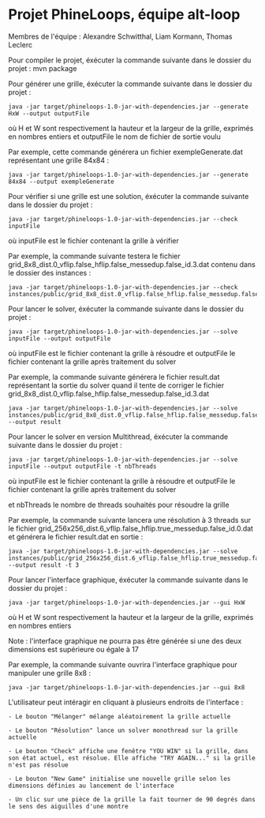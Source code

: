 # Projet PhineLoops, équipe alt-loop

Membres de l'équipe : Alexandre Schwitthal, Liam Kormann, Thomas Leclerc



Pour compiler le projet, éxécuter la commande suivante dans le dossier du projet :
	mvn package



Pour générer une grille, éxécuter la commande suivante dans le dossier du projet :

	java -jar target/phineloops-1.0-jar-with-dependencies.jar --generate HxW --output outputFile
	
où H et W sont respectivement la hauteur et la largeur de la grille, exprimés en nombres entiers et outputFile le nom de fichier de sortie voulu

Par exemple, cette commande générera un fichier exempleGenerate.dat représentant une grille 84x84 :

	java -jar target/phineloops-1.0-jar-with-dependencies.jar --generate 84x84 --output exempleGenerate



Pour vérifier si une grille est une solution, éxécuter la commande suivante dans le dossier du projet :

	java -jar target/phineloops-1.0-jar-with-dependencies.jar --check inputFile
	
où inputFile est le fichier contenant la grille à vérifier

Par exemple, la commande suivante testera le fichier grid_8x8_dist.0_vflip.false_hflip.false_messedup.false_id.3.dat contenu dans le dossier des instances :

	java -jar target/phineloops-1.0-jar-with-dependencies.jar --check instances/public/grid_8x8_dist.0_vflip.false_hflip.false_messedup.false_id.3.dat



Pour lancer le solver, éxécuter la commande suivante dans le dossier du projet :

	java -jar target/phineloops-1.0-jar-with-dependencies.jar --solve inputFile --output outputFile
	
où inputFile est le fichier contenant la grille à résoudre et outputFile le fichier contenant la grille après traitement du solver

Par exemple, la commande suivante générera le fichier result.dat représentant la sortie du solver quand il tente de corriger le fichier grid_8x8_dist.0_vflip.false_hflip.false_messedup.false_id.3.dat

	java -jar target/phineloops-1.0-jar-with-dependencies.jar --solve instances/public/grid_8x8_dist.0_vflip.false_hflip.false_messedup.false_id.3.dat --output result 
	
Pour lancer le solver en version Multithread, éxécuter la commande suivante dans le dossier du projet :

	java -jar target/phineloops-1.0-jar-with-dependencies.jar --solve inputFile --output outputFile -t nbThreads
	
où inputFile est le fichier contenant la grille à résoudre et outputFile le fichier contenant la grille après traitement du solver

et nbThreads le nombre de threads souhaités pour résoudre la grille

Par exemple, la commande suivante lancera une résolution à 3 threads sur le fichier grid_256x256_dist.6_vflip.false_hflip.true_messedup.false_id.0.dat et générera le fichier result.dat en sortie :

	java -jar target/phineloops-1.0-jar-with-dependencies.jar --solve instances/public/grid_256x256_dist.6_vflip.false_hflip.true_messedup.false_id.0.dat --output result -t 3



Pour lancer l'interface graphique, éxécuter la commande suivante dans le dossier du projet :

	java -jar target/phineloops-1.0-jar-with-dependencies.jar --gui HxW
	
où H et W sont respectivement la hauteur et la largeur de la grille, exprimés en nombres entiers

Note : l'interface graphique ne pourra pas être générée si une des deux dimensions est supérieure ou égale à 17

Par exemple, la commande suivante ouvrira l'interface graphique pour manipuler une grille 8x8 :

	java -jar target/phineloops-1.0-jar-with-dependencies.jar --gui 8x8

L'utilisateur peut intéragir en cliquant à plusieurs endroits de l'interface :

	- Le bouton "Mélanger" mélange aléatoirement la grille actuelle
	
	- Le bouton "Résolution" lance un solver monothread sur la grille actuelle
	
	- Le bouton "Check" affiche une fenêtre "YOU WIN" si la grille, dans son état actuel, est résolue. Elle affiche "TRY AGAIN..." si la grille n'est pas résolue
	
	- Le bouton "New Game" initialise une nouvelle grille selon les dimensions définies au lancement de l'interface
	
	- Un clic sur une pièce de la grille la fait tourner de 90 degrés dans le sens des aiguilles d'une montre 
